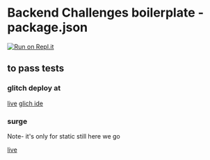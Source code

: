 # Backend Challenges boilerplate - package.json

[![Run on Repl.it](https://repl.it/badge/github/freeCodeCamp/boilerplate-npm)](https://repl.it/github/freeCodeCamp/boilerplate-npm)

## to pass tests

### glitch deploy at

[live](https://righteous-humble-flax.glitch.me)
[glich ide](https://glitch.com/edit/#!/righteous-humble-flax)

### surge

Note- it's only for static still here we go

[live](fcc-sunn-e.surge.sh)
